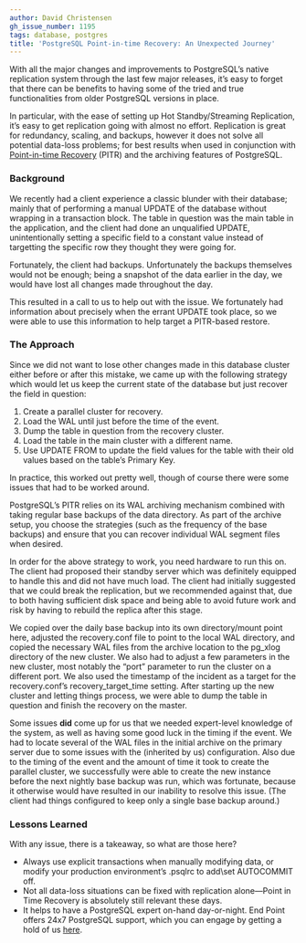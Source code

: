 ```yaml
---
author: David Christensen
gh_issue_number: 1195
tags: database, postgres
title: 'PostgreSQL Point-in-time Recovery: An Unexpected Journey'
---
```


With all the major changes and improvements to PostgreSQL’s native replication system through the last few major releases, it’s easy to forget that there can be benefits to having some of the tried and true functionalities from older PostgreSQL versions in place.

In particular, with the ease of setting up Hot Standby/Streaming Replication, it’s easy to get replication going with almost no effort. Replication is great for redundancy, scaling, and backups, however it does not solve all potential data-loss problems; for best results when used in conjunction with [Point-in-time Recovery](https://www.postgresql.org/docs/current/static/continuous-archiving.html) (PITR) and the archiving features of PostgreSQL.

### Background

We recently had a client experience a classic blunder with their database; mainly that of performing a manual UPDATE of the database without wrapping in a transaction block. The table in question was the main table in the application, and the client had done an unqualified UPDATE, unintentionally setting a specific field to a constant value instead of targetting the specific row they thought they were going for.

Fortunately, the client had backups. Unfortunately the backups themselves would not be enough; being a snapshot of the data earlier in the day, we would have lost all changes made throughout the day.

This resulted in a call to us to help out with the issue. We fortunately had information about precisely when the errant UPDATE took place, so we were able to use this information to help target a PITR-based restore.

### The Approach

Since we did not want to lose other changes made in this database cluster either before or after this mistake, we came up with the following strategy which would let us keep the current state of the database but just recover the field in question:

1. Create a parallel cluster for recovery.
2. Load the WAL until just before the time of the event.
3. Dump the table in question from the recovery cluster.
4. Load the table in the main cluster with a different name.
5. Use UPDATE FROM to update the field values for the table with their old values based on the table’s Primary Key.

In practice, this worked out pretty well, though of course there were some issues that had to be worked around.

PostgreSQL’s PITR relies on its WAL archiving mechanism combined with taking regular base backups of the data directory. As part of the archive setup, you choose the strategies (such as the frequency of the base backups) and ensure that you can recover individual WAL segment files when desired.

In order for the above strategy to work, you need hardware to run this on. The client had proposed their standby server which was definitely equipped to handle this and did not have much load. The client had initially suggested that we could break the replication, but we recommended against that, due to both having sufficient disk space and being able to avoid future work and risk by having to rebuild the replica after this stage.

We copied over the daily base backup into its own directory/mount point here, adjusted the recovery.conf file to point to the local WAL directory, and copied the necessary WAL files from the archive location to the pg_xlog directory of the new cluster. We also had to adjust a few parameters in the new cluster, most notably the “port” parameter to run the cluster on a different port. We also used the timestamp of the incident as a target for the recovery.conf’s recovery_target_time setting. After starting up the new cluster and letting things process, we were able to dump the table in question and finish the recovery on the master.

Some issues **did** come up for us that we needed expert-level knowledge of the system, as well as having some good luck in the timing if the event. We had to locate several of the WAL files in the initial archive on the primary server due to some issues with the (inherited by us) configuration. Also due to the timing of the event and the amount of time it took to create the parallel cluster, we successfully were able to create the new instance before the next nightly base backup was run, which was fortunate, because it otherwise would have resulted in our inability to resolve this issue. (The client had things configured to keep only a single base backup around.)

### Lessons Learned

With any issue, there is a takeaway, so what are those here?

- Always use explicit transactions when manually modifying data, or modify your production environment’s .psqlrc to add\set AUTOCOMMIT off.
- Not all data-loss situations can be fixed with replication alone—Point in Time Recovery is absolutely still relevant these days.
- It helps to have a PostgreSQL expert on-hand day-or-night. End Point offers 24x7 PostgreSQL support, which you can engage by getting a hold of us [here](/contact).
